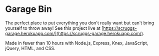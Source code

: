# Garage Bin

The perfect place to put everything you don't really want but can't bring yourself to throw away! See this project live at [https://scruggs-garage.herokuapp.com/](https://scruggs-garage.herokuapp.com/).

Made in fewer than 10 hours with Node.js, Express, Knex, JavaScript, jQuery, HTML, and CSS.
